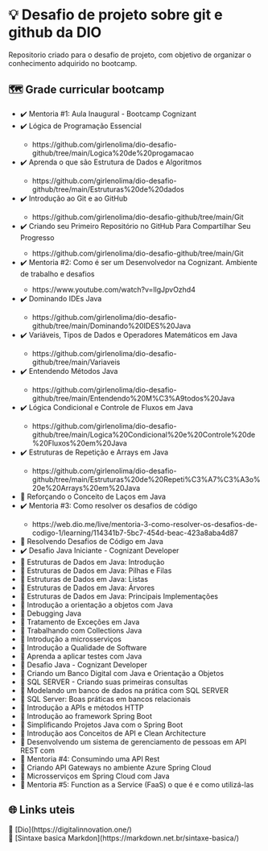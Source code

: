 # 💡 Desafio de projeto sobre git e github da DIO
Repositorio criado para o desafio de projeto, com objetivo de organizar o conhecimento adquirido no bootcamp.

## 🗺️ Grade curricular bootcamp
<div style="display: inline_block">
<ul>
  <li> ✔️ Mentoria #1: Aula Inaugural - Bootcamp Cognizant</li>
  <li> ✔️ Lógica de Programação Essencial</li>
               <ul>
               <li><link>https://github.com/girlenolima/dio-desafio-github/tree/main/Logica%20de%20progamacao</link></li>
               </ul>
  <li> ✔️ Aprenda o que são Estrutura de Dados e Algoritmos</li>
                <ul>
                <li><link>https://github.com/girlenolima/dio-desafio-github/tree/main/Estruturas%20de%20dados</link></li>
                </ul>
  <li> ✔️ Introdução ao Git e ao GitHub</li>
                <ul>
                <li><link>https://github.com/girlenolima/dio-desafio-github/tree/main/Git</link></li>
                </ul>
  
  <li> ✔️ Criando seu Primeiro Repositório no GitHub Para Compartilhar Seu Progresso</li>
                <ul>
                <li><link>https://github.com/girlenolima/dio-desafio-github/tree/main/Git</link></li>
                </ul>
  <li> ✔️ Mentoria #2: Como é ser um Desenvolvedor na Cognizant. Ambiente de trabalho e desafios</li>
                <ul>
                <li><link> https://www.youtube.com/watch?v=llgJpvOzhd4 </link></li>
                </ul>
  <li> ✔️ Dominando IDEs Java</li>
                <ul>
                <li><link> https://github.com/girlenolima/dio-desafio-github/tree/main/Dominando%20IDES%20Java </link></li>
                </ul>
  <li> ✔️ Variáveis, Tipos de Dados e Operadores Matemáticos em Java</li>
                <ul>
                <li><link> https://github.com/girlenolima/dio-desafio-github/tree/main/Variaveis </link></li>
                </ul>  
  <li> ✔️  Entendendo Métodos Java</li>
                 <ul>
                <li><link> https://github.com/girlenolima/dio-desafio-github/tree/main/Entendendo%20M%C3%A9todos%20Java </link></li>
                </ul>
  <li> ✔️  Lógica Condicional e Controle de Fluxos em Java</li>
                <ul>
                <li><link> https://github.com/girlenolima/dio-desafio-github/tree/main/Logica%20Condicional%20e%20Controle%20de%20Fluxos%20em%20Java </link></li>
                </ul>
  <li> ✔️ Estruturas de Repetição e Arrays em Java</li>
                <ul>
                <li><link> https://github.com/girlenolima/dio-desafio-github/tree/main/Estruturas%20de%20Repeti%C3%A7%C3%A3o%20e%20Arrays%20em%20Java </link></li>
                </ul>
  <li> 📅 Reforçando o Conceito de Laços em Java</li>
  <li> ✔️ Mentoria #3: Como resolver os desafios de código</li>
                <ul>
                <li><link> https://web.dio.me/live/mentoria-3-como-resolver-os-desafios-de-codigo-1/learning/114341b7-5bc7-454d-beac-423a8aba4d87 </link></li>
                </ul>
  <li> 📅 Resolvendo Desafios de Código em Java</li>
  <li> ✔️ Desafio Java Iniciante - Cognizant Developer</li>
  <li> 📅 Estruturas de Dados em Java: Introdução</li>
  <li> 📅 Estruturas de Dados em Java: Pilhas e Filas</li>
  <li> 📅 Estruturas de Dados em Java: Listas</li>
  <li> 📅 Estruturas de Dados em Java: Árvores</li>
  <li> 📅 Estruturas de Dados em Java: Principais Implementações</li>
  <li> 📅 Introdução a orientação a objetos com Java</li>
  <li> 📅 Debugging Java</li>
  <li> 📅 Tratamento de Exceções em Java</li>
  <li> 📅 Trabalhando com Collections Java</li>
  <li> 📅 Introdução a microsserviços</li>
  <li> 📅 Introdução a Qualidade de Software</li>
  <li> 📅 Aprenda a aplicar testes com Java</li>
  <li> 📅 Desafio Java - Cognizant Developer</li>
  <li> 📅 Criando um Banco Digital com Java e Orientação a Objetos</li>
  <li> 📅 SQL SERVER - Criando suas primeiras consultas</li>
  <li> 📅 Modelando um banco de dados na prática com SQL SERVER</li>
  <li> 📅 SQL Server: Boas práticas em bancos relacionais</li>
  <li> 📅 Introdução a APIs e métodos HTTP</li>
  <li> 📅 Introdução ao framework Spring Boot</li>
  <li> 📅 Simplificando Projetos Java com o Spring Boot</li>
  <li> 📅 Introdução aos Conceitos de API e Clean Architecture</li>
  <li> 📅 Desenvolvendo um sistema de gerenciamento de pessoas em API REST com</li>
  <li> 📅 Mentoria #4: Consumindo uma API Rest</li>
  <li> 📅 Criando API Gateways no ambiente Azure Spring Cloud</li>
  <li> 📅 Microsserviços em Spring Cloud com Java</li>
  <li> 📅 Mentoria #5: Function as a Service (FaaS) o que é e como utilizá-las</li>
 </ul>
 </div>


## 🌐 Links uteis 

<div style="display: inline_block">
  🧲 [Dio](https://digitalinnovation.one/)<br>
  🧲 [Sintaxe basica Markdon](https://markdown.net.br/sintaxe-basica/)
</div>

